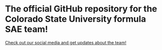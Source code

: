 # The official GitHub repository for the Colorado State University formula SAE team!

[Check out our social media and get updates about the team!](https://linktr.ee/csu_ramracingfsae)
